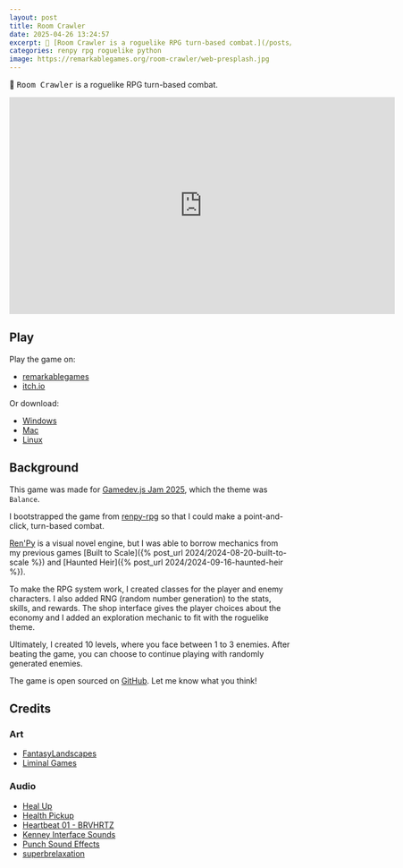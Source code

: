 ```yaml
---
layout: post
title: Room Crawler
date: 2025-04-26 13:24:57
excerpt: 🚪 [Room Crawler is a roguelike RPG turn-based combat.](/posts/room-crawler)
categories: renpy rpg roguelike python
image: https://remarkablegames.org/room-crawler/web-presplash.jpg
---
```


🚪 <kbd>Room Crawler</kbd> is a roguelike RPG turn-based combat.

<iframe src="https://remarkablegames.org/room-crawler/" frameBorder="0" width="690" height="388" style="display: block; margin: 0 auto;"></iframe>

## Play

Play the game on:

- [remarkablegames](https://remarkablegames.org/room-crawler)
- [itch.io](https://remarkablegames.itch.io/room-crawler)

Or download:

- [Windows](https://github.com/remarkablegames/room-crawler/releases/latest/download/win.zip)
- [Mac](https://github.com/remarkablegames/room-crawler/releases/latest/download/mac.zip)
- [Linux](https://github.com/remarkablegames/room-crawler/releases/latest/download/pc.zip)

## Background

This game was made for [Gamedev.js Jam 2025](https://itch.io/jam/gamedevjs-2025), which the theme was `Balance`.

I bootstrapped the game from [renpy-rpg](https://github.com/remarkablegames/renpy-rpg) so that I could make a point-and-click, turn-based combat.

[Ren'Py](https://www.renpy.org/) is a visual novel engine, but I was able to borrow mechanics from my previous games [Built to Scale]({% post_url 2024/2024-08-20-built-to-scale %}) and [Haunted Heir]({% post_url 2024/2024-09-16-haunted-heir %}).

To make the RPG system work, I created classes for the player and enemy characters. I also added RNG (random number generation) to the stats, skills, and rewards. The shop interface gives the player choices about the economy and I added an exploration mechanic to fit with the roguelike theme.

Ultimately, I created 10 levels, where you face between 1 to 3 enemies. After beating the game, you can choose to continue playing with randomly generated enemies.

The game is open sourced on [GitHub](https://github.com/remarkablegames/room-crawler). Let me know what you think!

## Credits

### Art

- [FantasyLandscapes](https://itch.io/c/3093764/pixel-art)
- [Liminal Games](https://liminal-space-dev.itch.io/free-horror-school-vn-backgrounds)

### Audio

- [Heal Up](https://pixabay.com/sound-effects/heal-up-39285/)
- [Health Pickup](https://pixabay.com/sound-effects/health-pickup-6860/)
- [Heartbeat 01 - BRVHRTZ](https://pixabay.com/sound-effects/heartbeat-01-brvhrtz-225058/)
- [Kenney Interface Sounds](https://kenney.nl/assets/interface-sounds)
- [Punch Sound Effects](https://pixabay.com/sound-effects/punch-sound-effects-28649/)
- [superbrelaxation](https://pixabay.com/sound-effects/superbrelaxation-19606/)
